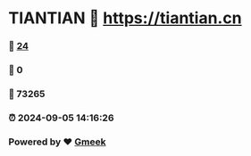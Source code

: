 # TIANTIAN :link: https://tiantian.cn 
### :page_facing_up: [24](https://tiantian.cn/tag.html) 
### :speech_balloon: 0 
### :hibiscus: 73265 
### :alarm_clock: 2024-09-05 14:16:26 
### Powered by :heart: [Gmeek](https://github.com/Meekdai/Gmeek)
